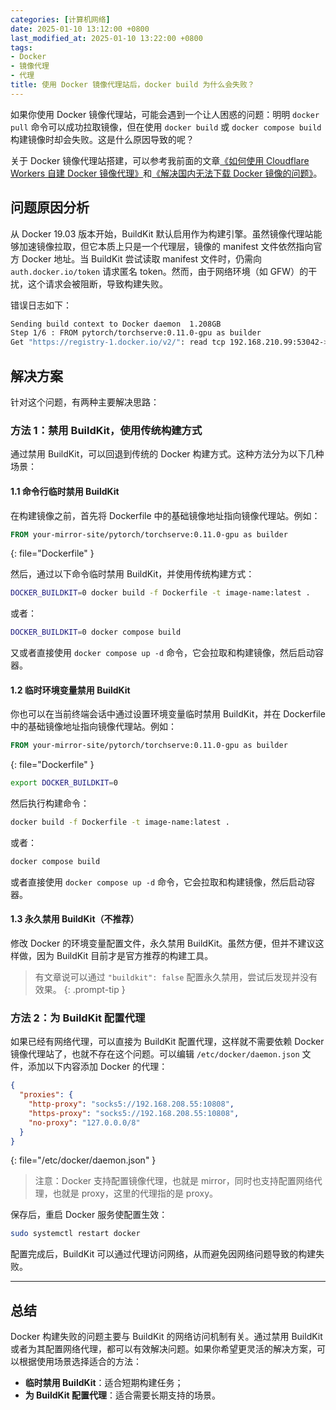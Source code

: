 ```yaml
---
categories: [计算机网络]
date: 2025-01-10 13:12:00 +0800
last_modified_at: 2025-01-10 13:22:00 +0800
tags:
- Docker
- 镜像代理
- 代理
title: 使用 Docker 镜像代理站后，docker build 为什么会失败？
---
```


如果你使用 Docker 镜像代理站，可能会遇到一个让人困惑的问题：明明 `docker pull` 命令可以成功拉取镜像，但在使用 `docker build` 或 `docker compose build` 构建镜像时却会失败。这是什么原因导致的呢？

关于 Docker 镜像代理站搭建，可以参考我前面的文章[《如何使用 Cloudflare Workers 自建 Docker 镜像代理》](https://voxsay.com/posts/how-to-build-docker-hub-mirror-with-cloudflare-workers/)和[《解决国内无法下载 Docker 镜像的问题》](https://voxsay.com/posts/china-docker-registry-proxy-guide/)。

## 问题原因分析

从 Docker 19.03 版本开始，BuildKit 默认启用作为构建引擎。虽然镜像代理站能够加速镜像拉取，但它本质上只是一个代理层，镜像的 manifest 文件依然指向官方 Docker 地址。当 BuildKit 尝试读取 manifest 文件时，仍需向 `auth.docker.io/token` 请求匿名 token。然而，由于网络环境（如 GFW）的干扰，这个请求会被阻断，导致构建失败。

错误日志如下：

```bash
Sending build context to Docker daemon  1.208GB
Step 1/6 : FROM pytorch/torchserve:0.11.0-gpu as builder
Get "https://registry-1.docker.io/v2/": read tcp 192.168.210.99:53042->54.236.113.205:443: read: connection reset by peer
```

## 解决方案

针对这个问题，有两种主要解决思路：

### 方法 1：禁用 BuildKit，使用传统构建方式

通过禁用 BuildKit，可以回退到传统的 Docker 构建方式。这种方法分为以下几种场景：

#### 1.1 命令行临时禁用 BuildKit

在构建镜像之前，首先将 Dockerfile 中的基础镜像地址指向镜像代理站。例如：

```Dockerfile
FROM your-mirror-site/pytorch/torchserve:0.11.0-gpu as builder
```
{: file="Dockerfile" }

然后，通过以下命令临时禁用 BuildKit，并使用传统构建方式：

```bash
DOCKER_BUILDKIT=0 docker build -f Dockerfile -t image-name:latest .
```

或者：

```bash
DOCKER_BUILDKIT=0 docker compose build
```

又或者直接使用 `docker compose up -d` 命令，它会拉取和构建镜像，然后启动容器。

#### 1.2 临时环境变量禁用 BuildKit

你也可以在当前终端会话中通过设置环境变量临时禁用 BuildKit，并在 Dockerfile 中的基础镜像地址指向镜像代理站。例如：

```Dockerfile
FROM your-mirror-site/pytorch/torchserve:0.11.0-gpu as builder
```
{: file="Dockerfile" }

```bash
export DOCKER_BUILDKIT=0
```

然后执行构建命令：

```bash
docker build -f Dockerfile -t image-name:latest .
```

或者：

```bash
docker compose build
```

或者直接使用 `docker compose up -d` 命令，它会拉取和构建镜像，然后启动容器。

#### 1.3 永久禁用 BuildKit（不推荐）

修改 Docker 的环境变量配置文件，永久禁用 BuildKit。虽然方便，但并不建议这样做，因为 BuildKit 目前才是官方推荐的构建工具。

> 有文章说可以通过 `"buildkit": false` 配置永久禁用，尝试后发现并没有效果。
{: .prompt-tip }

### 方法 2：为 BuildKit 配置代理

如果已经有网络代理，可以直接为 BuildKit 配置代理，这样就不需要依赖 Docker 镜像代理站了，也就不存在这个问题。可以编辑 `/etc/docker/daemon.json` 文件，添加以下内容添加 Docker 的代理：

```json
{
  "proxies": {
    "http-proxy": "socks5://192.168.208.55:10808",
    "https-proxy": "socks5://192.168.208.55:10808",
    "no-proxy": "127.0.0.0/8"
  }
}
```
{: file="/etc/docker/daemon.json" }
> 注意：Docker 支持配置镜像代理，也就是 mirror，同时也支持配置网络代理，也就是 proxy，这里的代理指的是 proxy。

保存后，重启 Docker 服务使配置生效：

```bash
sudo systemctl restart docker
```

配置完成后，BuildKit 可以通过代理访问网络，从而避免因网络问题导致的构建失败。

---

## 总结

Docker 构建失败的问题主要与 BuildKit 的网络访问机制有关。通过禁用 BuildKit或者为其配置网络代理，都可以有效解决问题。如果你希望更灵活的解决方案，可以根据使用场景选择适合的方法：

- **临时禁用 BuildKit**：适合短期构建任务；
- **为 BuildKit 配置代理**：适合需要长期支持的场景。

